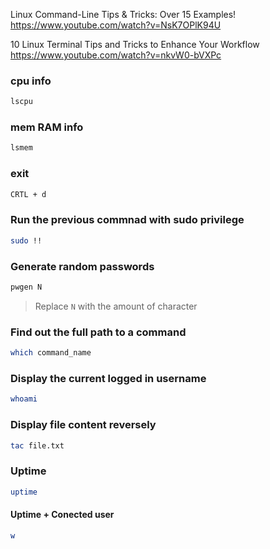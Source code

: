 Linux Command-Line Tips & Tricks: Over 15 Examples! 
https://www.youtube.com/watch?v=NsK7OPlK94U

10 Linux Terminal Tips and Tricks to Enhance Your Workflow 
https://www.youtube.com/watch?v=nkvW0-bVXPc

### cpu info
```bash
lscpu
```

### mem RAM info
```bash
lsmem
```

### exit
```bash
CRTL + d
```

### Run the previous commnad with sudo privilege
```bash
sudo !!
```

### Generate random passwords
```bash
pwgen N
```
> Replace `N` with the amount of character

### Find out the full path to a command
```bash
which command_name
```

### Display the current logged in username 
```bash
whoami
```

### Display file content reversely
```bash
tac file.txt
```

### Uptime
```bash
uptime
```

#### Uptime + Conected user 
```bash
w
```